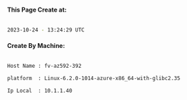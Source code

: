 
   
#### This Page Create at:

```bash

2023-10-24 - 13:24:29 UTC

```

#### Create By Machine:

```bash

Host Name : fv-az592-392

platform  : Linux-6.2.0-1014-azure-x86_64-with-glibc2.35

Ip Local  : 10.1.1.40

```

